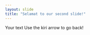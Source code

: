 ```yaml
---
layout: slide 
title: "Selamat to our second slide!"
---
```

Your text
Use the kiri arrow to go back!
